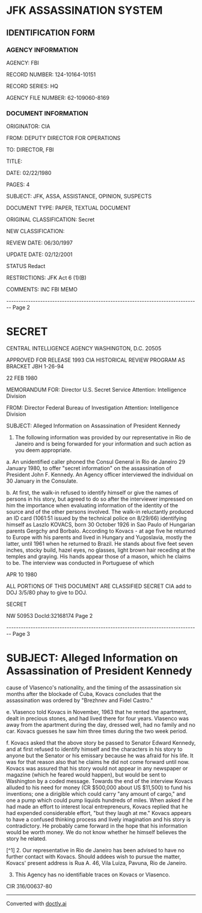 # JFK ASSASSINATION SYSTEM

## IDENTIFICATION FORM

### AGENCY INFORMATION

AGENCY: FBI

RECORD NUMBER: 124-10164-10151

RECORD SERIES: HQ

AGENCY FILE NUMBER: 62-109060-8169

### DOCUMENT INFORMATION

ORIGINATOR: CIA

FROM: DEPUTY DIRECTOR FOR OPERATIONS

TO: DIRECTOR, FBI

TITLE:

DATE: 02/22/1980

PAGES: 4

SUBJECT: JFK, ASSA, ASSISTANCE, OPINION, SUSPECTS

DOCUMENT TYPE: PAPER, TEXTUAL DOCUMENT

ORIGINAL CLASSIFICATION: Secret

NEW CLASSIFICATION:

REVIEW DATE: 06/30/1997

UPDATE DATE: 02/12/2001

STATUS Redact

RESTRICTIONS: JFK Act 6 (1)(B)

COMMENTS: INC FBI MEMO


-------------------------------------------------------------------------------- Page 2

# SECRET

CENTRAL INTELLIGENCE AGENCY
WASHINGTON, D.C. 20505

APPROVED FOR RELEASE 1993
CIA HISTORICAL REVIEW PROGRAM
AS BRACKET JBH 1-26-94

22 FEB 1980

MEMORANDUM FOR:
Director
U.S. Secret Service
Attention: Intelligence Division

FROM:
Director
Federal Bureau of Investigation
Attention: Intelligence Division

SUBJECT: Alleged Information on Assassination of President Kennedy

1. The following information was provided by our representative in Rio de Janeiro and is being forwarded for your information and such action as you deem appropriate.

a. An unidentified caller phoned the Consul General in Rio de Janeiro 29 January 1980, to offer "secret information" on the assassination of President John F. Kennedy. An Agency officer interviewed the individual on 30 January in the Consulate.

b. At first, the walk-in refused to identify himself or give the names of persons in his story, but agreed to do so after the interviewer impressed on him the importance when evaluating information of the identity of the source and of the other persons involved. The walk-in reluctantly produced an ID card (1061:51 issued by the technical police on 8/29/66) identifying himself as Laszlo KOVACS, born 30 October 1926 in Sao Paulo of Hungarian parents Gergchy and Borbalo. According to Kovacs - at age five he returned to Europe with his parents and lived in Hungary and Yugoslavia, mostly the latter, until 1961 when he returned to Brazil. He stands about five feet seven inches, stocky build, hazel eyes, no glasses, light brown hair receding at the temples and graying. His hands appear those of a mason, which he claims to be. The interview was conducted in Portuguese of which

APR 10 1980

ALL PORTIONS OF THIS DOCUMENT
ARE CLASSIFIED SECRET
CIA add to DOJ 3/5/80 phay to give to DOJ.

SECRET

NW 50953 DocId:32168174 Page 2


-------------------------------------------------------------------------------- Page 3

# SUBJECT: Alleged Information on Assassination of President Kennedy

cause of Vlasenco's nationality, and the timing of the assassination six months after the blockade of Cuba, Kovacs concludes that the assassination was ordered by "Brezhnev and Fidel Castro."

e. Vlasenco told Kovacs in November, 1963 that he rented the apartment, dealt in precious stones, and had lived there for four years. Vlasenco was away from the apartment during the day, dressed well, had no family and no car. Kovacs guesses he saw him three times during the two week period.

f. Kovacs asked that the above story be passed to Senator Edward Kennedy, and at first refused to identify himself and the characters in his story to anyone but the Senator or his emissary because he was afraid for his life. It was for that reason also that he claims he did not come forward until now. Kovacs was assured that his story would not appear in any newspaper or magazine (which he feared would happen), but would be sent to Washington by a coded message. Towards the end of the interview Kovacs alluded to his need for money (CR $500,000 about US $11,500) to fund his inventions; one a dirigible which could carry "any amount of cargo," and one a pump which could pump liquids hundreds of miles. When asked if he had made an effort to interest local entrepreneurs, Kovacs replied that he had expended considerable effort, "but they laugh at me." Kovacs appears to have a confused thinking process and lively imagination and his story is contradictory. He probably came forward in the hope that his information would be worth money. We do not know whether he himself believes the story he related.

[^1] 2. Our representative in Rio de Janeiro has been advised to have no further contact with Kovacs. Should addees wish to pursue the matter, Kovacs' present address is Rua A. 46, Vila Luiza, Pavuna, Rio de Janeiro.

3. This Agency has no identifiable traces on Kovacs or Vlasenco.

CIR 316/00637-80


---
Converted with [doctly.ai](https://doctly.ai)